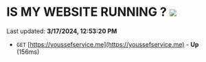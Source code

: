 # IS MY WEBSITE RUNNING ? [![](https://img.shields.io/static/v1?label=Sponsor&message=%E2%9D%A4&logo=GitHub&color=%23fe8e86)](https://github.com/sponsors/<username>)

Last updated: **3/17/2024, 12:53:20 PM**

- `GET` [https://youssefservice.me](https://youssefservice.me) - **Up** (156ms)
